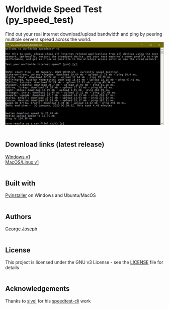 # Worldwide Speed Test (py_speed_test)
Find out your real internet download/upload bandwidth and ping by peering multiple servers spread across the world.
![operational_screenshot](./src/operational_screenshot.png "Operational screenshot")
<br><br>
## Download links (latest release)
[Windows v1](https://raw.githubusercontent.com/cibic89/py_speed_test/master/src/dist/WST.exe)<br>
[MacOS/Linux v1](https://raw.githubusercontent.com/cibic89/py_speed_test/master/src/dist/WST)
<br><br>
## Built with
[Pyinstaller](https://pypi.org/project/PyInstaller/) on Windows and Ubuntu/MacOS
<br><br>
## Authors
[George Joseph](https://www.linkedin.com/in/gjoseph1/)
<br><br>
## License
This project is licensed under the GNU v3 License - see the [LICENSE](https://github.com/cibic89/py_speed_test/blob/master/LICENSE.md) file for details
<br><br>
## Acknowledgements
Thanks to [sivel](https://github.com/sivel) for his [speedtest-cli](https://github.com/sivel/speedtest-cli/blob/master/speedtest.py) work
